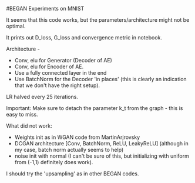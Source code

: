 #BEGAN 
Experiments on MNIST

It seems that this code works, but the parameters/architecture might not be optimal.

It prints out D_loss, G_loss and convergence metric in notebook. 

Architecture - 
  - Conv, elu for Generator (Decoder of AE)
  - Conv, elu for Encoder of AE. 
  - Use a fully connected layer in the end
  - Use BatchNorm for the Decoder 'in places' (this is clearly an indication that we don't have the right setup).

LR halved every 25 iterations.

Important: Make sure to detach the parameter k_t from the graph - this is easy to miss. 

What did not work: 
  - Weights init as in WGAN code from MartinArjrovsky
  - DCGAN architecture [Conv, BatchNorm, ReLU, LeakyReLU] 
    (although in my case, batch norm actually seems to help) 
  - noise init with normal (I can't be sure of this, but initializing with
    uniform from (-1,1) definitely does work). 

I should try the 'upsampling' as in other BEGAN codes. 


